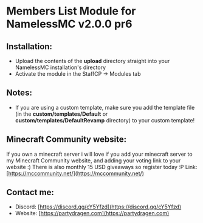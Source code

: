 # Members List Module for NamelessMC v2.0.0 pr6

## Installation:
- Upload the contents of the **upload** directory straight into your NamelessMC installation's directory
- Activate the module in the StaffCP -> Modules tab

## Notes:
- If you are using a custom template, make sure you add the template file (in the **custom/templates/Default** or **custom/templates/DefaultRevamp** directory) to your custom template!

## Minecraft Community website:
If you own a minecraft server i will love if you add your minecraft server to my Minecraft Community website, and adding your voting link to your website :)
There is also monthly 15 USD giveaways so register today :P
Link: [https://mccommunity.net/](https://mccommunity.net/)

## Contact me:
- Discord: [https://discord.gg/cY5Yfzd](https://discord.gg/cY5Yfzd)
- Website: [https://partydragen.com](https://partydragen.com)